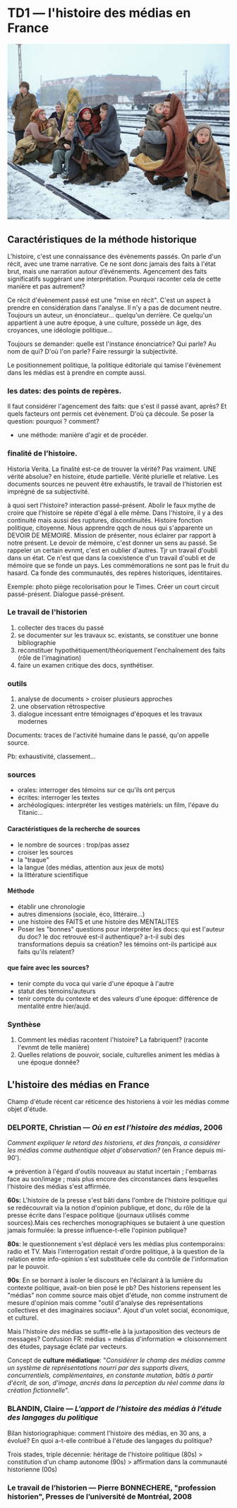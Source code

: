 # TD1 — l'histoire des médias en France

![The only survivors of 150 Polish people who walked from Lodz, Poland to Berlin Huddle in blankets, on December 14, 1945. They are waiting by a railway track hoping to be picked up by a British army train and given help. Photo colorization by Sanna Dullaway for TIME / original image: Getty Images](../../.gitbook/assets/gettyimages-3362692-color.jpg)

## Caractéristiques de la méthode historique

L'histoire, c'est une connaissance des évènements passés. On parle d'un récit, avec une trame narrative. Ce ne sont donc jamais des faits à l'état brut, mais une narration autour d’événements. Agencement des faits significatifs suggérant une interprétation. Pourquoi raconter cela de cette manière et pas autrement?

Ce récit d'évènement passé est une "mise en récit". C'est un aspect à prendre en considération dans l'analyse. Il n'y a pas de document neutre. Toujours un auteur, un énonciateur... quelqu'un derrière. Ce quelqu'un appartient à une autre époque, à une culture, possède un âge, des croyances, une idéologie politique...

Toujours se demander: quelle est l'instance énonciatrice? Qui parle? Au nom de qui? D'où l'on parle? Faire ressurgir la subjectivité.

Le positionnement politique, la politique éditoriale qui tamise l'évènement dans les médias est à prendre en compte aussi.

### les dates: des points de repères.

Il faut considérer l'agencement des faits: que s'est il passé avant, après? Et quels facteurs ont permis cet évènement. D'où ça découle. Se poser la question: pourquoi ? comment?

* une méthode: manière d'agir et de procéder.

### finalité de l'histoire.

Historia Verita. La finalité est-ce de trouver la vérité? Pas vraiment. UNE vérité absolue? en histoire, étude partielle. Vérité plurielle et relative. Les documents sources ne peuvent être exhaustifs, le travail de l'historien est imprégné de sa subjectivité.

à quoi sert l'histoire? interaction passé-présent. Abolir le faux mythe de croire que l'histoire se répète d'égal à elle même. Dans l'histoire, il y a des continuité mais aussi des ruptures, discontinuités. Histoire fonction politique, citoyenne. Nous apprendre qqch de nous qui s'apparente un DEVOIR DE MEMOIRE. Mission de présenter, nous éclairer par rapport à notre présent. Le devoir de mémoire, c'est donner un sens au passé. Se rappeler un certain evnmt, c'est en oublier d'autres. Tjr un travail d'oubli dans un état. Ce n'est que dans la coexistence d'un travail d'oubli et de mémoire que se fonde un pays. Les commémorations ne sont pas le fruit du hasard. Ca fonde des communautés, des repères historiques, identitaires.

Exemple: photo piège recolorisation pour le Times. Créer un court circuit passé-présent. Dialogue passé-présent.

### Le travail de l'historien

1. collecter des traces du passé
2. se documenter sur les travaux sc. existants, se constituer une bonne bibliographie
3. reconstituer hypothétiquement/théoriquement l'enchaînement des faits \(rôle de l'imagination\)
4. faire un examen critique des docs, synthétiser.

### outils

1. analyse de documents &gt; croiser plusieurs approches
2. une observation rétrospective
3. dialogue incessant entre témoignages d'époques et les travaux modernes

Documents: traces de l'activité humaine dans le passé, qu'on appelle source.

Pb: exhaustivité, classement...

### sources

* orales: interroger des témoins sur ce qu'ils ont perçus
* écrites: interroger les textes
* archéologiques: interpréter les vestiges matériels: un film, l'épave du Titanic...

#### Caractéristiques de la recherche de sources

* le nombre de sources : trop/pas assez
* croiser les sources
* la "traque"
* la langue \(des médias, attention aux jeux de mots\)
* la littérature scientifique

#### Méthode

* établir une chronologie
* autres dimensions \(sociale, éco, littéraire...\)
* une histoire des FAITS et une histoire des MENTALITES
* Poser les "bonnes" questions pour interpréter les docs: qui est l'auteur du doc? le doc retrouvé est-il authentique? a-t-il subi des transformations depuis sa création? les témoins ont-ils participé aux faits qu'ils relatent?

#### que faire avec les sources?

* tenir compte du voca qui varie d'une époque à l'autre
* statut des témoins/auteurs
* tenir compte du contexte et des valeurs d'une époque: différence de mentalité entre hier/aujd.

### Synthèse

1. Comment les médias racontent l'histoire? La fabriquent? \(raconte l'evnmt de telle manière\)
2. Quelles relations de pouvoir, sociale, culturelles animent les médias à une époque donnée?

## L'histoire des médias en France

Champ d'étude récent car réticence des historiens à voir les médias comme objet d'étude.

### DELPORTE, Christian — _Où en est l'histoire des médias_, 2006

_Comment expliquer le retard des historiens, et des français, a considérer les médias comme authentique objet d'observation?_ \(en France depuis mi-90'\).

⇒ prévention à l'égard d'outils nouveaux au statut incertain ; l'embarras face au son/image ; mais plus encore des circonstances dans lesquelles l'histoire des médias s'est affirmée.

**60s:** L'histoire de la presse s'est bâti dans l'ombre de l'histoire politique qui se redécouvrait via la notion d'opinion publique, et donc, du rôle de la presse écrite dans l'espace politique \(journaux utilisés comme sources\).Mais ces recherches monographiques se butaient à une question jamais formulée: la presse influence-t-elle l'opinion publique?

**80s**: le questionnement s'est déplacé vers les médias plus contemporains: radio et TV. Mais l'interrogation restait d'ordre politique, à la question de la relation entre info-opinion s'est substituée celle du contrôle de l'information par le pouvoir.

**90s**: En se bornant à isoler le discours en l'éclairant à la lumière du contexte politique, avait-on bien posé le pb? Des historiens repensent les "médias" non comme source mais objet d'étude, non comme instrument de mesure d'opinion mais comme "outil d'analyse des représentations collectives et des imaginaires sociaux". Ajout d'un volet social, économique, et culturel.

Mais l'histoire _des_ médias se suffit-elle à la juxtaposition des vecteurs de messages? Confusion FR: médias = médias d'information ⇒ cloisonnement des études, paysage éclaté par vecteurs.

Concept de **culture médiatique**: "_Considérer le champ des médias comme un système de représentations nourri par des supports divers, concurrentiels, complémentaires, en constante mutation, bâtis à partir d'écrit, de son, d'image, ancrés dans la perception du réel comme dans la création fictionnelle_". 

### BLANDIN, Claire — _L’apport de l’histoire des médias à l’étude des langages du politique_

Bilan historiographique: comment l'histoire des médias, en 30 ans, a évolué? En quoi a-t-elle contribué à l'étude des langages du politique?

Trois stades, triple décennie: héritage de l'histoire politique \(80s\) &gt; constitution d'un champ autonome \(90s\) &gt; affirmation dans la communauté historienne \(00s\)

### Le travail de l’historien — Pierre BONNECHERE, "profession historien", Presses de l’université de Montréal, 2008

